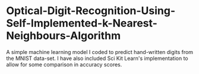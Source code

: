 # Optical-Digit-Recognition-Using-Self-Implemented-k-Nearest-Neighbours-Algorithm
A simple machine learning model I coded to predict hand-written digits from the MNIST data-set. I have also included Sci Kit Learn's implementation to allow for some comparison in accuracy scores.
